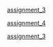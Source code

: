 [assignment_3](https://aarondayrit.github.io/aaron-dayrit.github.io/Intro_To_Web_Development/assignment_3/index.html)


[assignment_4](https://aarondayrit.github.io/aaron-dayrit.github.io/Intro_To_Web_Development/assignment_4/index.html)


[assignment_3](https://aarondayrit.github.io/aaron-dayrit.github.io/Intro_To_Web_Development/assignment_5/index.html)

